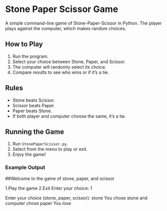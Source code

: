 # Stone Paper Scissor Game

A simple command-line game of Stone-Paper-Scissor in Python. The player plays against the computer, which makes random choices.

## How to Play
1. Run the program.
2. Select your choice between Stone, Paper, and Scissor.
3. The computer will randomly select its choice.
4. Compare results to see who wins or if it’s a tie.

## Rules
- Stone beats Scissor.
- Scissor beats Paper.
- Paper beats Stone.
- If both player and computer choose the same, it’s a tie.

## Running the Game
1. Run `StonePaperScissor.py`.
2. Select from the menu to play or exit.
3. Enjoy the game!

### Example Output
##Welcome to the game of stone, paper, and scissor

1.Play the game
2.Exit
Enter your choice: 1

Enter your choice (stone, paper, scissor): stone You chose stone and computer chose paper You lose
